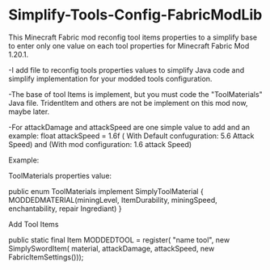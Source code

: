 # Simplify-Tools-Config-FabricModLib
This Minecraft Fabric mod reconfig tool items properties to a simplify base to enter only one value on each tool properties for Minecraft Fabric Mod 1.20.1.

-I add file to reconfig tools properties values 
to simplify Java code and simplify implementation for
your modded tools configuration.

-The base of tool Items is implement, but you must code
the "ToolMaterials" Java file. TridentItem and others are not be 
implement on this mod now, maybe later.

-For attackDamage and attackSpeed are one simple value to add and an example: float attackSpeed = 1.6f ( With Default confuguration: 5.6 Attack Speed) and (With mod configuration: 1.6 attack Speed) 

Example:

ToolMaterials properties value:

public enum ToolMaterials implement SimplyToolMaterial {
     MODDEDMATERIAL(miningLevel, ItemDurability, miningSpeed,  enchantability, repair Ingrediant) 
}


Add Tool Items

public static final Item MODDEDTOOL = register( "name tool", 
new SimplySwordItem( material, attackDamage, attackSpeed, new FabricItemSettings()));

